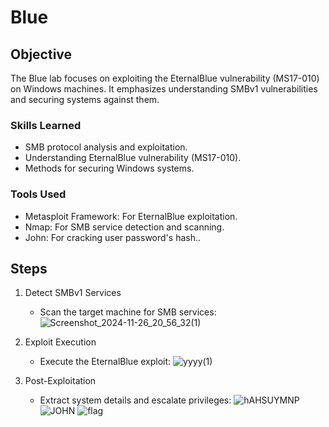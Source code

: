 # Blue

## Objective

The Blue lab focuses on exploiting the EternalBlue vulnerability (MS17-010) on Windows machines. It emphasizes understanding SMBv1 vulnerabilities and securing systems against them.

### Skills Learned

  - SMB protocol analysis and exploitation.
  - Understanding EternalBlue vulnerability (MS17-010).
  - Methods for securing Windows systems.

### Tools Used

  - Metasploit Framework: For EternalBlue exploitation.
  - Nmap: For SMB service detection and scanning.
  - John: For cracking user password's hash..

## Steps

1. Detect SMBv1 Services

   - Scan the target machine for SMB services:
![Screenshot_2024-11-26_20_56_32(1)](https://github.com/user-attachments/assets/8e6b9b92-4521-4a52-ac9c-80bde9e85d4c)

2. Exploit Execution

   - Execute the EternalBlue exploit:
   ![yyyy(1)](https://github.com/user-attachments/assets/b4b3488c-83ac-4cb1-89d3-1366508ae7f0)



3. Post-Exploitation

   - Extract system details and escalate privileges:
    ![hAHSUYMNP](https://github.com/user-attachments/assets/174d446f-1f96-413f-b743-58082f8b749b)
    ![JOHN](https://github.com/user-attachments/assets/cdaf96b9-dfa9-4296-aead-09f785a8dd44)
    ![flag](https://github.com/user-attachments/assets/b3b24c8e-9f00-469d-a1c5-608e2fe0c5bc)
